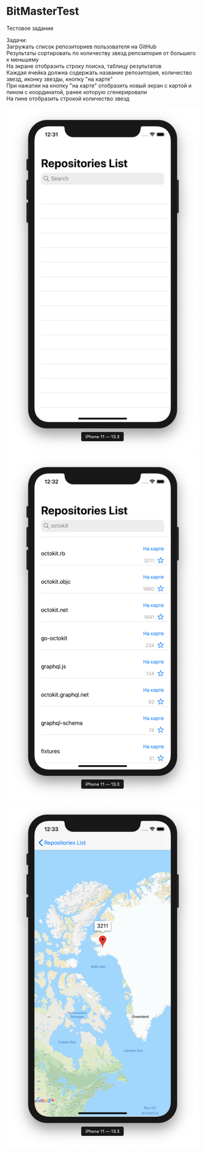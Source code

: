 # BitMasterTest

Тестовое задание

Задачи:\
  Загружать список репозиториев пользователя на GitHub\
  Результаты сортировать по количеству звезд репозитория от большего к меньшему\
  На экране отобразить строку поиска, таблицу результатов\
  Каждая ячейка должна содержать название репозитория, количество звезд, иконку звезды, кнопку "на карте"\
  При нажатии на кнопку "на карте" отобразить новый экран с картой и пином с координатой, ранее которую сгенерировали\
  На пине отобразить строкой количество звезд

![Image alt](https://github.com/msbinarycat/BitMasterTest/raw/master/Images/firstAppLaunch.png)
![Image alt](https://github.com/msbinarycat/BitMasterTest/raw/master/Images/listOfRepositories.png)
![Image alt](https://github.com/msbinarycat/BitMasterTest/raw/master/Images/mapView.png)
